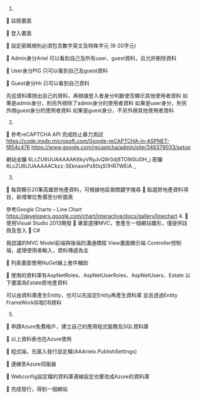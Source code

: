 1.
	註冊畫面
 
	登入畫面
 
	設定密碼規則必須包含數字英文及特殊字元 (8-20字元)
 
	Admin身分Ariel 可以看到自己及所有user、guest資料，且允許刪除資料
 
	User身分PIG 只可以看到自己及guest資料
 
	Guest身分hh 只可以看到自己資料
 
先從資料庫撈出自己的資料，再根據登入者身分判斷使否顯示其他使用者資料
如果是admin身分，則另外撈除了admin身分的使用者資料
如果是user身分，則另外撈guest身分的使用者資料
如果是guest身分，不另外撈其他使用者資料
  
2.
	參考reCAPTCHA API 完成防止暴力測試
https://code.msdn.microsoft.com/Google-reCAPTCHA-in-ASPNET-f854c476
https://www.google.com/recaptcha/admin/site/346379033/setup
 
網站金鑰 6LcZU6UUAAAAAK6kyVRyJvQ9r0dj8TO9i0lJ0H_j
密鑰 6LcZU6UUAAAAACkzz-SEknasnPz60qSI1HR7WEiA _

3.
	每頁顯示20筆高雄房地產資料，可根據地區做關鍵字搜尋
	點選房地產資料項目，新增單位售價至分析圖表
 

參考Google Charts – Line Chart
https://developers.google.com/chart/interactive/docs/gallery/linechart
4.
	使用Visual Studio 2013開發
	專案選擇MVC，會產生一個網站雛形，僅提供註冊及登入
	C#

我認識的MVC
Model前端與後端的溝通橋樑
View畫面顯示端
Controller控制端，處理使用者輸入，資料傳遞為主
 
 
	列表畫面使用NuGet線上套件輔助
 

 
 
	使用的資料庫有AspNetRoles、AspNetUserRoles、AspNetUsers、Estate
以下畫面為Estate房地產資料
 

可以由資料庫產生Entity，也可以先設定Entity再產生資料庫
並且透過Entity FrameWork存取DB資料

 

 
5.
	申請Azure免費帳戶，建立自己的應用程式服務及SQL資料庫
 
	以上資料表也在Azure使用
 

 
	程式端，先匯入發行設定檔(AAArielo.PublishSettings)
 
	連線至Azure伺服器
 
	Webconfig設定檔的資料庫連線設定也要改成Azure的資料庫
 

	完成發行，得到一個網站
 
